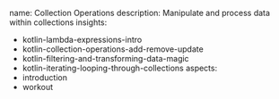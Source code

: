 name: Collection Operations
description: Manipulate and process data within collections
insights:
  - kotlin-lambda-expressions-intro
  - kotlin-collection-operations-add-remove-update
  - kotlin-filtering-and-transforming-data-magic
  - kotlin-iterating-looping-through-collections
aspects:
  - introduction
  - workout
